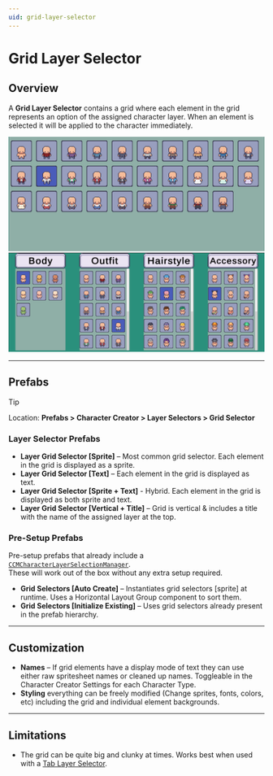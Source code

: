 ```yaml
---
uid: grid-layer-selector
---
```


# Grid Layer Selector

## Overview

A **Grid Layer Selector** contains a grid where each element in the grid represents an option of the assigned character layer. When an element is selected it will be applied to the character immediately.

![Grid Layer Selector](/images/grid-layer-selector.png)
![Grid Layer Selector](/images/grid-layer-selector-variant-2.png)

---

## Prefabs

> [!TIP]
> Location: **Prefabs > Character Creator > Layer Selectors > Grid Selector**

### Layer Selector Prefabs
- **Layer Grid Selector [Sprite]** – Most common grid selector. Each element in the grid is displayed as a sprite.  
- **Layer Grid Selector [Text]** – Each element in the grid is displayed as text.  
- **Layer Grid Selector [Sprite + Text]** - Hybrid. Each element in the grid is displayed as both sprite and text.  
- **Layer Grid Selector [Vertical + Title]** – Grid is vertical & includes a title with the name of the assigned layer at the top.  

### Pre-Setup Prefabs
Pre-setup prefabs that already include a  
[`CCMCharacterLayerSelectionManager`](xref:BlazerTech.CharacterManagement.CharacterCreator.CCMCharacterLayerSelectionManager).  
These will work out of the box without any extra setup required.

- **Grid Selectors [Auto Create]** – Instantiates grid selectors [sprite] at runtime. Uses a Horizontal Layout Group component to sort them.  
- **Grid Selectors [Initialize Existing]** – Uses grid selectors already present in the prefab hierarchy.  

---

## Customization

- **Names** – If grid elements have a display mode of text they can use either raw spritesheet names or cleaned up names. Toggleable in the Character Creator Settings for each Character Type.
- **Styling** everything can be freely modified (Change sprites, fonts, colors, etc) including the grid and individual element backgrounds.

---

## Limitations

- The grid can be quite big and clunky at times. Works best when used with a
  [Tab Layer Selector](xref:tab-layer-selector).